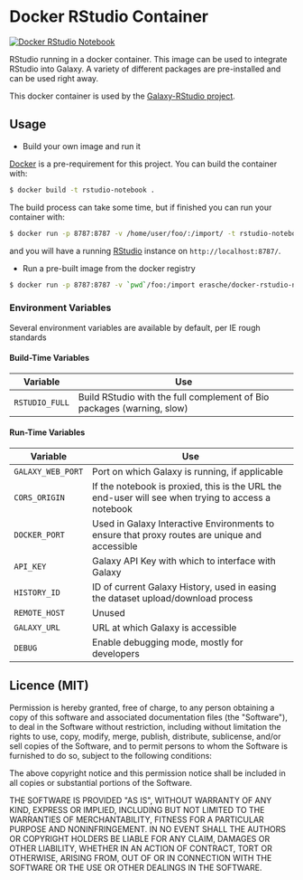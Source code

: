 # Docker RStudio Container

[![Docker RStudio Notebook](http://dockeri.co/image/erasche/docker-rstudio-notebook)](https://registry.hub.docker.com/u/erasche/docker-rstudio-notebook/)

RStudio running in a docker container. This image can be used to integrate RStudio into Galaxy.
A variety of different packages are pre-installed and can be used right away.

This docker container is used by the [Galaxy-RStudio project](https://github.com/erasche/docker-rstudio-notebook).

## Usage

* Build your own image and run it

 [Docker](https://www.docker.com) is a pre-requirement for this project. You can build the container with:
 ```bash
 $ docker build -t rstudio-notebook .
 ```
 The build process can take some time, but if finished you can run your container with:
 ```bash
 $ docker run -p 8787:8787 -v /home/user/foo/:/import/ -t rstudio-notebook
 ```
 and you will have a running [RStudio](http://rstudio.com) instance on ``http://localhost:8787/``.

* Run a pre-built image from the docker registry

 ```bash
 $ docker run -p 8787:8787 -v `pwd`/foo:/import erasche/docker-rstudio-notebook
 ```

### Environment Variables

Several environment variables are available by default, per IE rough standards

#### Build-Time Variables

Variable       | Use
-------------- | ----
`RSTUDIO_FULL` | Build RStudio with the full complement of Bio packages (warning, slow)

#### Run-Time Variables

Variable            | Use
------------------- | ---
`GALAXY_WEB_PORT`   | Port on which Galaxy is running, if applicable
`CORS_ORIGIN`       | If the notebook is proxied, this is the URL the end-user will see when trying to access a notebook
`DOCKER_PORT`       | Used in Galaxy Interactive Environments to ensure that proxy routes are unique and accessible
`API_KEY`           | Galaxy API Key with which to interface with Galaxy
`HISTORY_ID`        | ID of current Galaxy History, used in easing the dataset upload/download process
`REMOTE_HOST`       | Unused
`GALAXY_URL`        | URL at which Galaxy is accessible
`DEBUG`             | Enable debugging mode, mostly for developers


## Licence (MIT)

Permission is hereby granted, free of charge, to any person obtaining a copy
of this software and associated documentation files (the "Software"), to deal
in the Software without restriction, including without limitation the rights
to use, copy, modify, merge, publish, distribute, sublicense, and/or sell
copies of the Software, and to permit persons to whom the Software is
furnished to do so, subject to the following conditions:

The above copyright notice and this permission notice shall be included in
all copies or substantial portions of the Software.

THE SOFTWARE IS PROVIDED "AS IS", WITHOUT WARRANTY OF ANY KIND, EXPRESS OR
IMPLIED, INCLUDING BUT NOT LIMITED TO THE WARRANTIES OF MERCHANTABILITY,
FITNESS FOR A PARTICULAR PURPOSE AND NONINFRINGEMENT. IN NO EVENT SHALL THE
AUTHORS OR COPYRIGHT HOLDERS BE LIABLE FOR ANY CLAIM, DAMAGES OR OTHER
LIABILITY, WHETHER IN AN ACTION OF CONTRACT, TORT OR OTHERWISE, ARISING FROM,
OUT OF OR IN CONNECTION WITH THE SOFTWARE OR THE USE OR OTHER DEALINGS IN
THE SOFTWARE.
